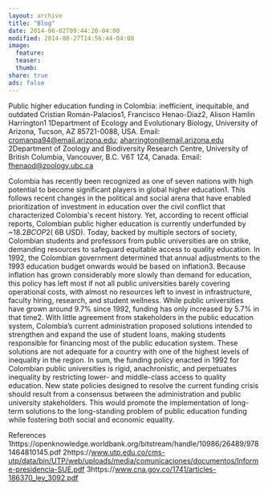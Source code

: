```yaml
---
layout: archive
title: "Blog"
date: 2014-06-02T09:44:20-04:00
modified: 2014-08-27T14:56:44-04:00
image:
  feature:
  teaser:
  thumb:
share: true
ads: false
---
```


Public higher education funding in Colombia: inefficient, inequitable, and outdated
Cristian Román-Palacios1, Francisco Henao-Diaz2, Alison Hamlin Harrington1
1Department of Ecology and Evolutionary Biology, University of Arizona, Tucson, AZ 85721-0088, USA. Email: cromanpa94@email.arizona.edu; aharrington@email.arizona.edu
2Department of Zoology and Biodiversity Research Centre, University of British Columbia, Vancouver, B.C. V6T 1Z4, Canada. Email: fhenaod@zoology.ubc.ca 

Colombia has recently been recognized as one of seven nations with high potential to become significant players in global higher education1. This follows recent changes in the political and social arena that have enabled prioritization of investment in education over the civil conflict that characterized Colombia's recent history. Yet, according to recent official reports, Colombian public higher education is currently underfunded by ~$18.2B COP2 (~$6B USD). Today, backed by multiple sectors of society, Colombian students and professors from public universities are on strike, demanding resources to safeguard equitable access to quality education.
In 1992, the Colombian government determined that annual adjustments to the 1993 education budget onwards would be based on inflation3. Because inflation has grown considerably more slowly than demand for education, this policy has left most if not all public universities barely covering operational costs, with almost no resources left to invest in infrastructure, faculty hiring, research, and student wellness. While public universities have grown around 9.7% since 1992, funding has only increased by 5.7% in that time2. 
With little agreement from stakeholders in the public education system, Colombia’s current administration proposed solutions intended to strengthen and expand the use of student loans, making students responsible for financing most of the public education system. These solutions are not adequate for a country with one of the highest levels of inequality in the region.
In sum, the funding policy enacted in 1992 for Colombian public universities is rigid, anachronistic, and perpetuates inequality by restricting lower- and middle-class access to quality education. New state policies designed to resolve the current funding crisis should result from a consensus between the administration and public university stakeholders. This would promote the implementation of long-term solutions to the long-standing problem of public education funding while fostering both social and economic equality.

References
1https://openknowledge.worldbank.org/bitstream/handle/10986/26489/9781464810145.pdf
2https://www.utp.edu.co/cms-utp/data/bin/UTP/web/uploads/media/comunicaciones/documentos/Informe-presidencia-SUE.pdf 
3https://www.cna.gov.co/1741/articles-186370_ley_3092.pdf 



